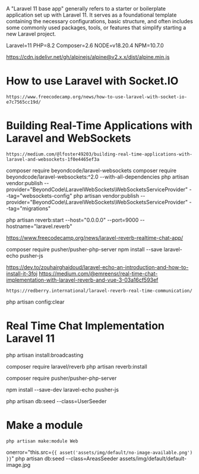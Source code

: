 A "Laravel 11 base app" generally refers to a starter or boilerplate application set up with Laravel 11. It serves as a foundational template containing the necessary configurations, basic structure, and often includes some commonly used packages, tools, or features that simplify starting a new Laravel project.

Laravel=11
PHP=8.2
Composer=2.6
NODE=v18.20.4
NPM=10.7.0

https://cdn.jsdelivr.net/gh/alpinejs/alpine@v2.x.x/dist/alpine.min.js

# How to use Laravel with Socket.IO
`https://www.freecodecamp.org/news/how-to-use-laravel-with-socket-io-e7c7565cc19d/`

# Building Real-Time Applications with Laravel and WebSockets
`https://medium.com/@lfoster49203/building-real-time-applications-with-laravel-and-websockets-1f0e4465ef3a`

composer require beyondcode/laravel-websockets
composer require beyondcode/laravel-websockets:^2.0 --with-all-dependencies
php artisan vendor:publish --provider="BeyondCode\LaravelWebSockets\WebSocketsServiceProvider" --tag="websockets-config"
php artisan vendor:publish --provider="BeyondCode\LaravelWebSockets\WebSocketsServiceProvider" --tag="migrations"


php artisan reverb:start --host="0.0.0.0" --port=9000 --hostname="laravel.reverb"

https://www.freecodecamp.org/news/laravel-reverb-realtime-chat-app/

composer require pusher/pusher-php-server
npm install --save laravel-echo pusher-js

https://dev.to/zouhairghaidoud/laravel-echo-an-introduction-and-how-to-install-it-3foj
https://medium.com/@emreensr/real-time-chat-implementation-with-laravel-reverb-and-vue-3-03a16cf593ef

`https://redberry.international/laravel-reverb-real-time-communication/`

php artisan config:clear

# Real Time Chat Implementation Laravel 11
php artisan install:broadcasting

composer require laravel/reverb
php artisan reverb:install

composer require pusher/pusher-php-server

npm install --save-dev laravel-echo pusher-js

php artisan db:seed --class=UserSeeder

# Make a module
`php artisan make:module Web`



onerror="this.src=`{{ asset('assets/img/default/no-image-available.png') }}`"
<i class="fa-solid fa-earth-americas"></i>
php artisan db:seed --class=AreasSeeder
assets/img/default/default-image.jpg